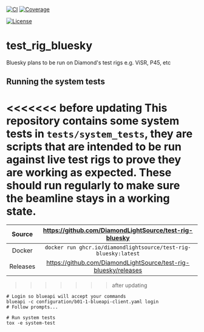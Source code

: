 [![CI](https://github.com/DiamondLightSource/test-rig-bluesky/actions/workflows/ci.yml/badge.svg)](https://github.com/DiamondLightSource/test-rig-bluesky/actions/workflows/ci.yml)
[![Coverage](https://codecov.io/gh/DiamondLightSource/test-rig-bluesky/branch/main/graph/badge.svg)](https://codecov.io/gh/DiamondLightSource/test-rig-bluesky)

[![License](https://img.shields.io/badge/License-Apache%202.0-blue.svg)](https://www.apache.org/licenses/LICENSE-2.0)

# test_rig_bluesky

Bluesky plans to be run on Diamond's test rigs e.g. ViSR, P45, etc

## Running the system tests

<<<<<<< before updating
This repository contains some system tests in `tests/system_tests`, they are scripts that are intended to be run against live test rigs to prove they are working as expected. These should run regularly to make sure the beamline stays in a working state.
=======
Source          | <https://github.com/DiamondLightSource/test-rig-bluesky>
:---:           | :---:
Docker          | `docker run ghcr.io/diamondlightsource/test-rig-bluesky:latest`
Releases        | <https://github.com/DiamondLightSource/test-rig-bluesky/releases>
>>>>>>> after updating

```
# Login so blueapi will accept your commands
blueapi -c configuration/b01-1-blueapi-client.yaml login
# Follow prompts...

# Run system tests
tox -e system-test
```
